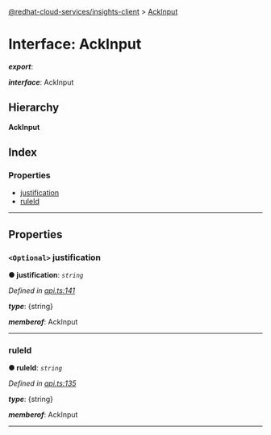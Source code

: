 [@redhat-cloud-services/insights-client](../README.md) > [AckInput](../interfaces/ackinput.md)

# Interface: AckInput

*__export__*: 

*__interface__*: AckInput

## Hierarchy

**AckInput**

## Index

### Properties

* [justification](ackinput.md#justification)
* [ruleId](ackinput.md#ruleid)

---

## Properties

<a id="justification"></a>

### `<Optional>` justification

**● justification**: *`string`*

*Defined in [api.ts:141](https://github.com/karelhala/javascript-clients/blob/master/packages/insights/api.ts#L141)*

*__type__*: {string}

*__memberof__*: AckInput

___
<a id="ruleid"></a>

###  ruleId

**● ruleId**: *`string`*

*Defined in [api.ts:135](https://github.com/karelhala/javascript-clients/blob/master/packages/insights/api.ts#L135)*

*__type__*: {string}

*__memberof__*: AckInput

___

